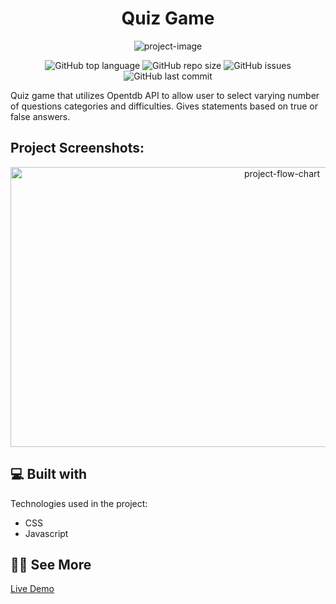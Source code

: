 <h1 align="center" id="title">Quiz Game</h1>

<p align="center"><img src="https://socialify.git.ci/Spawn9986/quiz-game/image?language=1&amp;name=1&amp;owner=1&amp;theme=Auto" alt="project-image"></p>

<p align="center">
<img alt="GitHub top language" src="https://img.shields.io/github/languages/top/Spawn9986/quiz-game?logo=GitHub&style=flat-square"> <img alt="GitHub repo size" src="https://img.shields.io/github/repo-size/Spawn9986/quiz-game?logo=Github&style=flat-square"> <img alt="GitHub issues" src="https://img.shields.io/github/issues/Spawn9986/quiz-game?logo=GitHub&style=flat-square"> <img alt="GitHub last commit" src="https://img.shields.io/github/last-commit/Spawn9986/quiz-game?logo=GitHub&style=flat-square">
</p>

<p id="description">Quiz game that utilizes Opentdb API to allow user to select varying number of questions categories and difficulties. Gives statements based on true or false answers.</p>

<h2>Project Screenshots:</h2>

<div align="center">
<img src="https://github.com/Spawn9986/quiz-game/blob/main/screenshot/JS%20Quiz%20game.png" alt="project-flow-chart" width="853" height="448"/>
</div>

<h2>💻 Built with</h2>

Technologies used in the project:

- CSS
- Javascript

<h2>👨‍💻 See More</h2>

<a href="https://spawn9986.github.io/quiz-game/">Live Demo</a>
